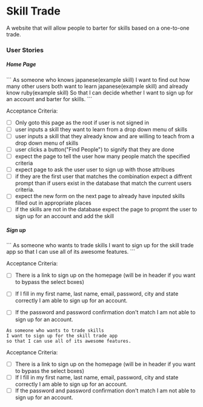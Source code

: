 <h1>Skill Trade</h1>

A website that will allow people to barter for skills based on a one-to-one trade.


<h3>User Stories</h3>

<h5>Home Page</h5>
```
As someone who knows japanese(example skill)
I want to find out how many other users both want to learn japanese(example skill)
and already know ruby(example skill)
So that I can decide whether I want to sign up for an account and barter for skills.
```

Acceptance Criteria:
- [ ] Only goto this page as the root if user is not signed in
- [ ] user inputs a skill they want to learn from a drop down menu of skills
- [ ] user inputs a skill that they already know and are willing to teach from a drop down menu of skills
- [ ] user clicks a button("Find People") to signify that they are done
- [ ] expect the page to tell the user how many people match the specified criteria
- [ ] expect page to ask the user user to sign up with those attribues
- [ ] if they are the first user that matches the combination expect a diffrent prompt
than if users exist in the database that match the current users criteria.
- [ ] expect the new form on the next page to already have inputed skills filled out in appropriate places
- [ ] if the skills are not in the database expect the page to propmt the user to sign up for an account
and add the skill

<h5>Sign up</h5>
```
As someone who wants to trade skills
I want to sign up for the skill trade app
so that I can use all of its awesome features.
```

Acceptance Criteria:
- [ ] There is a link to sign up on the homepage (will be in header if you want to bypass the select boxes)
- [ ] If I fill in my first name, last name, email, password, city and state correctly I am able to sign up for an account.
- [ ] If the password and password confirmation don't match I am not able to sign up for an account.


```
As someone who wants to trade skills
I want to sign up for the skill trade app
so that I can use all of its awesome features.
```

Acceptance Criteria:
- [ ] There is a link to sign up on the homepage (will be in header if you want to bypass the select boxes)
- [ ] If I fill in my first name, last name, email, password, city and state correctly I am able to sign up for an account.
- [ ] If the password and password confirmation don't match I am not able to sign up for an account.
